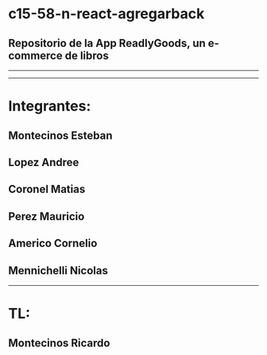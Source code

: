 # c15-58-n-react-agregarback
## Repositorio de la App ReadlyGoods, un e-commerce de libros
------------------------------------
------------------------------------ 
# Integrantes:
## Montecinos Esteban
## Lopez Andree
## Coronel Matias
## Perez Mauricio
## Americo Cornelio
## Mennichelli Nicolas
------------------------------------
# TL:
## Montecinos Ricardo
